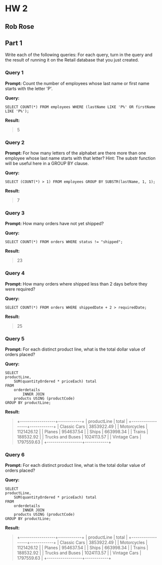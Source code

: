# HW 2
## Rob Rose

## Part 1

Write each of the following queries: For each query, turn in the query and the result of running it on the Retail database that you just created. 


### Query 1

**Prompt:** Count the number of employees whose last name or first name starts with 
the letter 'P'. 

**Query:**

```{sql}
SELECT COUNT(*) FROM employees WHERE (lastName LIKE 'P%' OR firstName LIKE 'P%');
```

**Result:**
>5


### Query 2

**Prompt:** For how many letters of the alphabet are there more than one employee
 whose last name starts with that letter? Hint: The substr function will be useful 
 here in a GROUP BY clause. 

**Query:**

```{sql}
SELECT (COUNT(*) > 1) FROM employees GROUP BY SUBSTR(lastName, 1, 1);
```

**Result:**
>7


### Query 3

**Prompt:** How many orders have not yet shipped? 

**Query:**

```{sql}
SELECT COUNT(*) FROM orders WHERE status != "shipped";
```

**Result:**
>23


### Query 4

**Prompt:** How many orders where shipped less than 2 days before they were required?  

**Query:**

```{sql}
SELECT COUNT(*) FROM orders WHERE shippedDate + 2 > requiredDate;
```

**Result:**
>25


### Query 5

**Prompt:** For each distinct product line, what is the total dollar value of 
orders placed? 

**Query:**

```{sql}
SELECT                                                                                          productLine,
    SUM(quantityOrdered * priceEach) total
FROM
    orderdetails
        INNER JOIN
    products USING (productCode)
GROUP BY productLine;
```

**Result:**
>+------------------+------------+
>| productLine      | total      |
>+------------------+------------+
>| Classic Cars     | 3853922.49 |
>| Motorcycles      | 1121426.12 |
>| Planes           |  954637.54 |
>| Ships            |  663998.34 |
>| Trains           |  188532.92 |
>| Trucks and Buses | 1024113.57 |
>| Vintage Cars     | 1797559.63 |
>+------------------+------------+


### Query 6

**Prompt:** For each distinct product line, what is the total dollar value of 
orders placed? 

**Query:**

```{sql}
SELECT                                                                                          productLine,
    SUM(quantityOrdered * priceEach) total
FROM
    orderdetails
        INNER JOIN
    products USING (productCode)
GROUP BY productLine;
```

**Result:**
>+------------------+------------+
>| productLine      | total      |
>+------------------+------------+
>| Classic Cars     | 3853922.49 |
>| Motorcycles      | 1121426.12 |
>| Planes           |  954637.54 |
>| Ships            |  663998.34 |
>| Trains           |  188532.92 |
>| Trucks and Buses | 1024113.57 |
>| Vintage Cars     | 1797559.63 |
>+------------------+------------+